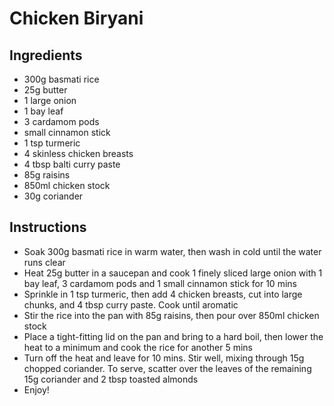 # Chicken Biryani


## Ingredients

- 300g basmati rice
- 25g butter
- 1 large onion
- 1 bay leaf
- 3 cardamom pods
- small cinnamon stick
- 1 tsp turmeric
- 4 skinless chicken breasts
- 4 tbsp balti curry paste
- 85g raisins
- 850ml chicken stock
- 30g coriander


## Instructions

- Soak 300g basmati rice in warm water, then wash in cold until the water runs clear
- Heat 25g butter in a saucepan and cook 1 finely sliced large onion with 1 bay leaf, 3 cardamom pods and 1 small cinnamon stick for 10 mins
- Sprinkle in 1 tsp turmeric, then add 4 chicken breasts, cut into large chunks, and 4 tbsp curry paste. Cook until aromatic
- Stir the rice into the pan with 85g raisins, then pour over 850ml chicken stock
- Place a tight-fitting lid on the pan and bring to a hard boil, then lower the heat to a minimum and cook the rice for another 5 mins
- Turn off the heat and leave for 10 mins. Stir well, mixing through 15g chopped coriander. To serve, scatter over the leaves of the remaining 15g coriander and 2 tbsp toasted almonds
- Enjoy!